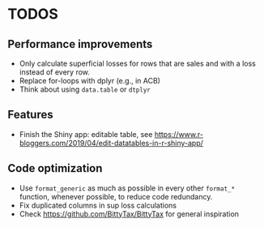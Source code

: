 # TODOS

## Performance improvements

- Only calculate superficial losses for rows that are sales and with a loss instead of every row.
- Replace for-loops with dplyr (e.g., in ACB)
- Think about using `data.table` or `dtplyr`

## Features

- Finish the Shiny app: editable table, see <https://www.r-bloggers.com/2019/04/edit-datatables-in-r-shiny-app/>

## Code optimization

- Use `format_generic` as much as possible in every other `format_*` function, whenever possible, to reduce code redundancy.
- Fix duplicated columns in sup loss calculations
- Check <https://github.com/BittyTax/BittyTax> for general inspiration
